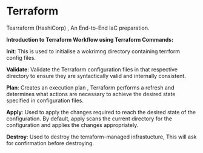 # Terraform
Tearraform (HashiCorp) , An End-to-End IaC preparation. 

**Introduction to Terraform Workflow using Terraform Commands:**

**Init**: This is used to initialise a wokrimng directory containing terrform config files.

**Validate**: Validate the Terraform configuration files in that respective directory to ensure they are syntactically valid and internally consistent. 

**Plan**: Creates an execution plan , Terraform performs a refresh and determines what actions are necessary to achieve the desired state specified in configuration files.

**Apply**: Used to apply the changes required to reach the desired state of the configuration. By default, apply scans the current directory for the configuration and applies the changes appropriately.

**Destroy**: Used to destroy the terraform-managed infrastucture, This will ask for confirmation before destroying.

